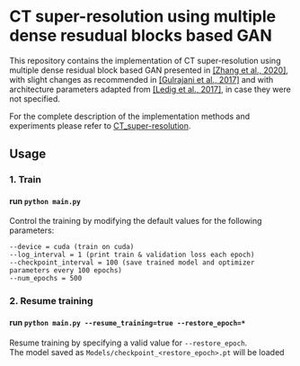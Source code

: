 # CT super-resolution using multiple dense resudual blocks based GAN

This repository contains the implementation of CT super-resolution using multiple dense residual block based GAN presented in [[Zhang et al., 2020]](https://link.springer.com/article/10.1007/s11760-020-01790-5), with slight changes as recommended in [[Gulrajani et al., 2017]](https://arxiv.org/abs/1704.00028) and with architecture parameters adapted from [[Ledig et al., 2017]](https://arxiv.org/abs/1609.04802), in case they were not specified.

For the complete description of the implementation methods and experiments please refer to [CT_super-resolution](https://gloria-m.github.io/super_resolution.html).



## Usage

### 1. Train

#### run `python main.py`  
Control the training by modifying the default values for the following parameters:
```
--device = cuda (train on cuda)  
--log_interval = 1 (print train & validation loss each epoch)
--checkpoint_interval = 100 (save trained model and optimizer parameters every 100 epochs)
--num_epochs = 500
```

### 2. Resume training

#### run `python main.py --resume_training=true --restore_epoch=*`  
Resume training by specifying a valid value for `--restore_epoch`.  
The model saved as `Models/checkpoint_<restore_epoch>.pt` will be loaded


